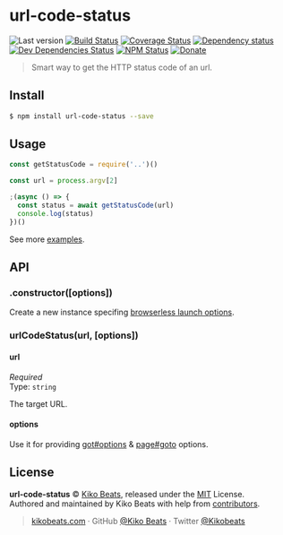 # url-code-status

![Last version](https://img.shields.io/github/tag/Kikobeats/url-code-status.svg?style=flat-square)
[![Build Status](https://img.shields.io/travis/Kikobeats/url-code-status/master.svg?style=flat-square)](https://travis-ci.org/Kikobeats/url-code-status)
[![Coverage Status](https://img.shields.io/coveralls/Kikobeats/url-code-status.svg?style=flat-square)](https://coveralls.io/github/Kikobeats/url-code-status)
[![Dependency status](https://img.shields.io/david/Kikobeats/url-code-status.svg?style=flat-square)](https://david-dm.org/Kikobeats/url-code-status)
[![Dev Dependencies Status](https://img.shields.io/david/dev/Kikobeats/url-code-status.svg?style=flat-square)](https://david-dm.org/Kikobeats/url-code-status#info=devDependencies)
[![NPM Status](https://img.shields.io/npm/dm/url-code-status.svg?style=flat-square)](https://www.npmjs.org/package/url-code-status)
[![Donate](https://img.shields.io/badge/donate-paypal-blue.svg?style=flat-square)](https://paypal.me/Kikobeats)

> Smart way to get the HTTP status code of an url.

## Install

```bash
$ npm install url-code-status --save
```

## Usage

```js
const getStatusCode = require('..')()

const url = process.argv[2]

;(async () => {
  const status = await getStatusCode(url)
  console.log(status)
})()
```

See more [examples](/examples).

## API

### .constructor([options])

Create a new instance specifing [browserless launch options](https://github.com/Kikobeats/browserless#constructoropts).

### urlCodeStatus(url, [options])

#### url

*Required*<br>
Type: `string`

The target URL.

#### options

Use it for providing [got#options](https://github.com/sindresorhus/got#goturl-options) & [page#goto](https://github.com/GoogleChrome/puppeteer/blob/master/docs/api.md#pagegotourl-options) options.

## License

**url-code-status** © [Kiko Beats](https://kikobeats.com), released under the [MIT](https://github.com/Kikobeats/url-code-status/blob/master/LICENSE.md) License.<br>
Authored and maintained by Kiko Beats with help from [contributors](https://github.com/Kikobeats/url-code-status/contributors).

> [kikobeats.com](https://kikobeats.com) · GitHub [@Kiko Beats](https://github.com/Kikobeats) · Twitter [@Kikobeats](https://twitter.com/Kikobeats)
